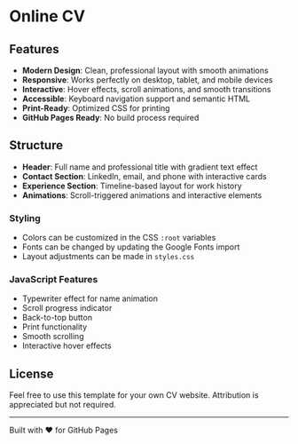 # Online CV

## Features

- **Modern Design**: Clean, professional layout with smooth animations
- **Responsive**: Works perfectly on desktop, tablet, and mobile devices
- **Interactive**: Hover effects, scroll animations, and smooth transitions
- **Accessible**: Keyboard navigation support and semantic HTML
- **Print-Ready**: Optimized CSS for printing
- **GitHub Pages Ready**: No build process required

## Structure

- **Header**: Full name and professional title with gradient text effect
- **Contact Section**: LinkedIn, email, and phone with interactive cards
- **Experience Section**: Timeline-based layout for work history
- **Animations**: Scroll-triggered animations and interactive elements


### Styling
- Colors can be customized in the CSS `:root` variables
- Fonts can be changed by updating the Google Fonts import
- Layout adjustments can be made in `styles.css`

### JavaScript Features
- Typewriter effect for name animation
- Scroll progress indicator
- Back-to-top button
- Print functionality
- Smooth scrolling
- Interactive hover effects



## License

Feel free to use this template for your own CV website. Attribution is appreciated but not required.

---

Built with ❤️ for GitHub Pages